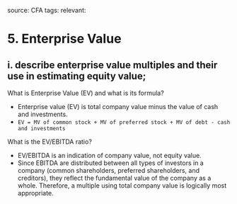 source: CFA
tags: 
relevant: 

# 5. Enterprise Value

## i. describe enterprise value multiples and their use in estimating equity value;

What is Enterprise Value (EV) and what is its formula?
- Enterprise value (EV) is total company value minus the value of cash and investments.
- `EV = MV of common stock + MV of preferred stock + MV of debt - cash and investments`

What is the EV/EBITDA ratio?
- EV/EBITDA is an indication of company value, not equity value.
- Since EBITDA are distributed between all types of investors in a company (common shareholders, preferred shareholders, and creditors), they reflect the fundamental value of the company as a whole. Therefore, a multiple using total company value is logically most appropriate.

